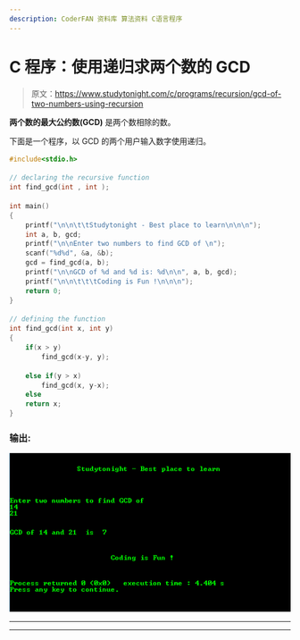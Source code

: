```yaml
---
description: CoderFAN 资料库 算法资料 C语言程序
---
```


# C 程序：使用递归求两个数的 GCD 

> 原文：<https://www.studytonight.com/c/programs/recursion/gcd-of-two-numbers-using-recursion>

**两个数的最大公约数(GCD)** 是两个数相除的数。

下面是一个程序，以 GCD 的两个用户输入数字使用递归。

```cpp
#include<stdio.h>

// declaring the recursive function
int find_gcd(int , int );

int main()
{
    printf("\n\n\t\tStudytonight - Best place to learn\n\n\n");
    int a, b, gcd;
    printf("\n\nEnter two numbers to find GCD of \n");
    scanf("%d%d", &a, &b);
    gcd = find_gcd(a, b);
    printf("\n\nGCD of %d and %d is: %d\n\n", a, b, gcd);
    printf("\n\n\t\t\tCoding is Fun !\n\n\n");
    return 0;
}

// defining the function
int find_gcd(int x, int y)
{
    if(x > y)
        find_gcd(x-y, y);

    else if(y > x)
        find_gcd(x, y-x);
    else
    return x;
}
```

### 输出:

![C Program output for GCD of two numbers using recursion](img/554de19615d2e3691deab99c0600dff2.png)

* * *

* * *
